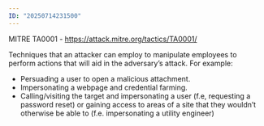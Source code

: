 ```yaml
---
ID: "20250714231500"
---
```

MITRE TA0001 - https://attack.mitre.org/tactics/TA0001/

Techniques that an attacker can employ to manipulate employees to perform actions that will aid in the adversary’s attack. For example:
- Persuading a user to open a malicious attachment.
- Impersonating a webpage and credential farming.
- Calling/visiting the target and impersonating a user (f.e, requesting a password reset) or gaining access to areas of a site that they wouldn’t otherwise be able to (f.e. impersonating a utility engineer)
